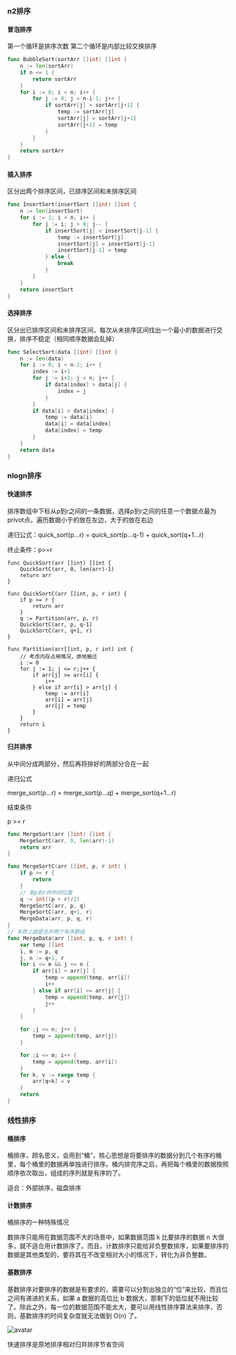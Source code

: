 ### n2排序

#### 冒泡排序

第一个循环是排序次数 第二个循环是内部比较交换排序

```go
func BubbleSort(sortArr []int) []int {
	n := len(sortArr)
	if n <= 1 {
		return sortArr
	}
	for i := 0; i < n; i++ {
		for j := 0; j < n-i-1; j++ {
			if sortArr[j] > sortArr[j+1] {
				temp := sortArr[j]
				sortArr[j] = sortArr[j+1]
				sortArr[j+1] = temp
			}
		}
	}
	return sortArr
}

```

#### 插入排序

区分出两个排序区间，已排序区间和未排序区间

```go
func InsertSort(insertSort []int) []int {
	n := len(insertSort)
	for i := 1; i < n; i++ {
		for j := i; j > 0; j-- {
			if insertSort[j] < insertSort[j-1] {
				temp := insertSort[j]
				insertSort[j] = insertSort[j-1]
				insertSort[j-1] = temp 
			} else {
				break
			}
		}
	}
	return insertSort
}
```

#### 选择排序 

区分出已排序区间和未排序区间，每次从未排序区间找出一个最小的数据进行交换，排序不稳定（相同顺序数据会乱掉）

```go
func SelectSort(data []int) []int {
	n := len(data)
	for i := 0; i < n-1; i++ {
		index := i+1
		for j := i+2; j < n; j++ {
			if data[index] > data[j] {
				index = j
			}
		}
		if data[i] > data[index] {
			temp := data[i]
			data[i] = data[index]
			data[index] = temp
		}
	}
	return data
}
```

### nlogn排序

####  快速排序

排序数组中下标从p到r之间的一条数据，选择p到r之间的任意一个数据点最为privot点，遍历数据小于的放在左边，大于的放在右边

递归公式：quick_sort(p...r) = quick_sort(p...q-1)  + quick_sort(q+1...r)

终止条件：p>=r

```
func QuickSort(arr []int) []int {
	QuickSortC(arr, 0, len(arr)-1)
	return arr
}

func QuickSortC(arr []int, p, r int) {
	if p >= r {
		return arr
	}
	q := Partition(arr, p, r)
	QuickSortC(arr, p, q-1)
	QuickSortC(arr, q+1, r)
}

func Partition(arr[]int, p, r int) int {
	// 考虑内存占用情况，原地搬迁
	i := 0
	for j := 1; j <= r;j++ {
		if arr[j] >= arr[i] {
			i++
		} else if arr[i] > arr[j] {
			temp := arr[i]
			arr[i] = arr[j]
			arr[j] = temp
		}
	}
	return i
}
```

#### 归并排序

从中间分成两部分，然后再将排好的两部分合在一起

递归公式

merge_sort(p...r) = merge_sort(p...q) + merge_sort(q+1...r)

结束条件

p >= r

```go
func MergeSort(arr []int) []int {
	MergeSortC(arr, 0, len(arr)-1)
	return arr
}

func MergeSortC(arr []int, p, r int) {
	if p >= r {
		return
	}
	// 取p到r的中间位置
	q := int((p + r)/2)
	MergeSortC(arr, p, q)
	MergeSortC(arr, q+1, r)
	MergeData(arr, p, q, r)
}
// 本质上就是合并两个有序数组
func MergeData(arr []int, p, q, r int) {
	var temp []int
	i, m := p, q
	j, n := q+1, r
	for i <= m && j <= n {
		if arr[i] < arr[j] {
			temp = append(temp, arr[i])
			i++
		} else if arr[i] >= arr[j] {
			temp = append(temp, arr[j])
			j++
		}
	}

	for ;j <= n; j++ {
		temp = append(temp, arr[j])
	}

	for ;i <= m; i++ {
		temp = append(temp, arr[i])
	}
	for k, v := range temp {
		arr[q+k] = v
	}
	return
}
```

### 线性排序

#### 桶排序

桶排序，顾名思义，会用到“桶”，核心思想是将要排序的数据分到几个有序的桶里，每个桶里的数据再单独进行排序。桶内排完序之后，再把每个桶里的数据按照顺序依次取出，组成的序列就是有序的了。

适合：外部排序，磁盘排序

#### 计数排序

桶排序的一种特殊情况

数排序只能用在数据范围不大的场景中，如果数据范围 k 比要排序的数据 n 大很多，就不适合用计数排序了。而且，计数排序只能给非负整数排序，如果要排序的数据是其他类型的，要将其在不改变相对大小的情况下，转化为非负整数。

#### 基数排序

基数排序对要排序的数据是有要求的，需要可以分割出独立的“位”来比较，而且位之间有递进的关系，如果 a 数据的高位比 b 数据大，那剩下的低位就不用比较了。除此之外，每一位的数据范围不能太大，要可以用线性排序算法来排序，否则，基数排序的时间复杂度就无法做到 O(n) 了。

![avatar](https://static001.geekbang.org/resource/image/1f/fd/1f6ef7e0a5365d6e9d68f0ccc71755fd.jpg)

快速排序是原地排序相对归并排序节省空间